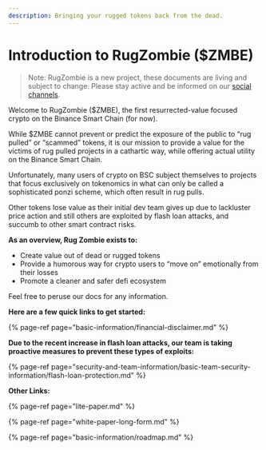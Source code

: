 ```yaml
---
description: Bringing your rugged tokens back from the dead.
---
```


# Introduction to RugZombie \($ZMBE\)

> Note: RugZombie is a new project, these documents are living and subject to change. Please stay active and be informed on our [social channels](other-links/socials.md).

Welcome to RugZombie \($ZMBE\), the first resurrected-value focused crypto on the Binance Smart Chain \(for now\). 

While $ZMBE cannot prevent or predict the exposure of the public to “rug pulled” or “scammed” tokens, it is our mission to provide a value for the victims of rug pulled projects in a cathartic way, while offering actual utility on the Binance Smart Chain. 

Unfortunately, many users of crypto on BSC subject themselves to projects that focus exclusively on tokenomics in what can only be called a sophisticated ponzi scheme, which often result in rug pulls. 

Other tokens lose value as their initial dev team gives up due to lackluster price action and still others are exploited by flash loan attacks, and succumb to other smart contract risks.  

**As an overview, Rug Zombie exists to:**

* Create value out of dead or rugged tokens
* Provide a humorous way for crypto users to “move on” emotionally from their losses
* Promote a cleaner and safer defi ecosystem

Feel free to peruse our docs for any information.

**Here are a few quick links to get started:**

{% page-ref page="basic-information/financial-disclaimer.md" %}

**Due to the recent increase in flash loan attacks, our team is taking proactive measures to prevent these types of exploits:**

{% page-ref page="security-and-team-information/basic-team-security-information/flash-loan-protection.md" %}

**Other Links:**

{% page-ref page="lite-paper.md" %}

{% page-ref page="white-paper-long-form.md" %}

{% page-ref page="basic-information/roadmap.md" %}



